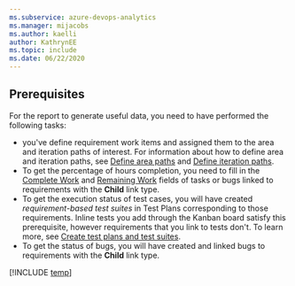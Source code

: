 ```yaml
---
ms.subservice: azure-devops-analytics
ms.manager: mijacobs
ms.author: kaelli
author: KathrynEE
ms.topic: include
ms.date: 06/22/2020
---
```



<a id="prerequisites" />  




## Prerequisites

For the report to generate useful data, you need to have performed the following tasks: 

- you've define requirement work items and assigned them to the area and iteration paths of interest. For information about how to define area and iteration paths, see [Define area paths](../../../organizations/settings/set-area-paths.md) and [Define iteration paths](../../../organizations/settings/set-iteration-paths-sprints.md).
- To get the percentage of hours completion, you need to fill in the [Complete Work](../../../boards/queries/query-numeric.md#completed-work) and [Remaining Work](../../../boards/queries/query-numeric.md#remaining-work) fields of tasks or bugs linked to requirements with the **Child** link type. 
- To get the execution status of test cases, you will have created *requirement-based test suites* in Test Plans corresponding to those requirements. Inline tests you add through the Kanban board satisfy this prerequisite, however requirements that you link to tests don't. To learn more, see [Create test plans and test suites](../../../test/create-a-test-plan.md).
- To get the status of bugs, you will have created and linked bugs to requirements with the **Child** link type.

[!INCLUDE [temp](sample-required-reading.md)]